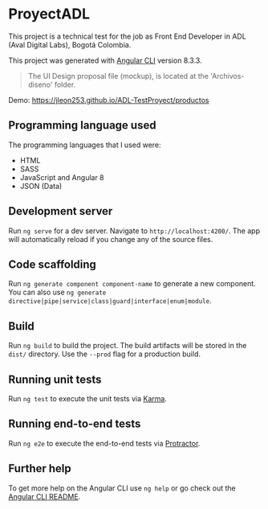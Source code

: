 # ProyectADL

This project is a technical test for the job as Front End Developer in ADL (Aval Digital Labs), Bogotá Colombia.

This project was generated with [Angular CLI](https://github.com/angular/angular-cli) version 8.3.3.

> The UI Design proposal file (mockup), is located at the 'Archivos-diseno' folder.

Demo: https://jleon253.github.io/ADL-TestProyect/productos

## Programming language used

The programming languages that I used were:
* HTML
* SASS
* JavaScript and Angular 8
* JSON (Data)

## Development server

Run `ng serve` for a dev server. Navigate to `http://localhost:4200/`. The app will automatically reload if you change any of the source files.

## Code scaffolding

Run `ng generate component component-name` to generate a new component. You can also use `ng generate directive|pipe|service|class|guard|interface|enum|module`.

## Build

Run `ng build` to build the project. The build artifacts will be stored in the `dist/` directory. Use the `--prod` flag for a production build.

## Running unit tests

Run `ng test` to execute the unit tests via [Karma](https://karma-runner.github.io).

## Running end-to-end tests

Run `ng e2e` to execute the end-to-end tests via [Protractor](http://www.protractortest.org/).

## Further help

To get more help on the Angular CLI use `ng help` or go check out the [Angular CLI README](https://github.com/angular/angular-cli/blob/master/README.md).
